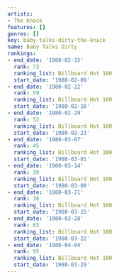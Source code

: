 ```yaml
---
artists:
- The Knack
features: []
genres: []
key: baby-talks-dirty-the-knack
name: Baby Talks Dirty
rankings:
- end_date: '1980-02-15'
  rank: 73
  ranking_list: Billboard Hot 100
  start_date: '1980-02-09'
- end_date: '1980-02-22'
  rank: 59
  ranking_list: Billboard Hot 100
  start_date: '1980-02-16'
- end_date: '1980-02-29'
  rank: 52
  ranking_list: Billboard Hot 100
  start_date: '1980-02-23'
- end_date: '1980-03-07'
  rank: 45
  ranking_list: Billboard Hot 100
  start_date: '1980-03-01'
- end_date: '1980-03-14'
  rank: 39
  ranking_list: Billboard Hot 100
  start_date: '1980-03-08'
- end_date: '1980-03-21'
  rank: 38
  ranking_list: Billboard Hot 100
  start_date: '1980-03-15'
- end_date: '1980-03-28'
  rank: 65
  ranking_list: Billboard Hot 100
  start_date: '1980-03-22'
- end_date: '1980-04-04'
  rank: 95
  ranking_list: Billboard Hot 100
  start_date: '1980-03-29'
---
```


